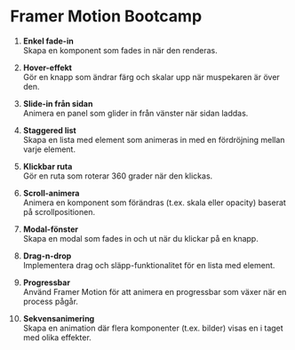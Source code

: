 # Framer Motion Bootcamp

1. **Enkel fade-in**  
   Skapa en komponent som fades in när den renderas.

2. **Hover-effekt**  
   Gör en knapp som ändrar färg och skalar upp när muspekaren är över den.

3. **Slide-in från sidan**  
   Animera en panel som glider in från vänster när sidan laddas.

4. **Staggered list**  
   Skapa en lista med element som animeras in med en fördröjning mellan varje element.

5. **Klickbar ruta**  
   Gör en ruta som roterar 360 grader när den klickas.

6. **Scroll-animera**  
   Animera en komponent som förändras (t.ex. skala eller opacity) baserat på scrollpositionen.

7. **Modal-fönster**  
   Skapa en modal som fades in och ut när du klickar på en knapp.

8. **Drag-n-drop**  
   Implementera drag och släpp-funktionalitet för en lista med element.

9. **Progressbar**  
   Använd Framer Motion för att animera en progressbar som växer när en process pågår.

10. **Sekvensanimering**  
    Skapa en animation där flera komponenter (t.ex. bilder) visas en i taget med olika effekter.
